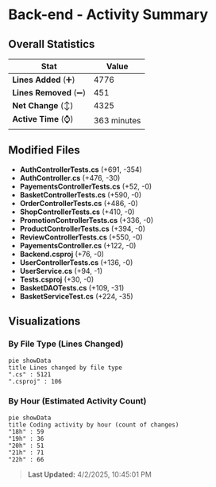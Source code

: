 # Back-end - Activity Summary 

## Overall Statistics

| Stat                   | Value                                                             |
| ---------------------- | ----------------------------------------------------------------- |
| **Lines Added** (➕)   | 4776                                          |
| **Lines Removed** (➖) | 451                                        |
| **Net Change** (↕)    | 4325                |
| **Active Time** (⌚)   | 363 minutes |


## Modified Files
- **AuthControllerTests.cs** (+691, -354)
- **AuthController.cs** (+476, -30)
- **PayementsControllerTests.cs** (+52, -0)
- **BasketControllerTests.cs** (+590, -0)
- **OrderControllerTests.cs** (+486, -0)
- **ShopControllerTests.cs** (+410, -0)
- **PromotionControllerTests.cs** (+336, -0)
- **ProductControllerTests.cs** (+394, -0)
- **ReviewControllerTests.cs** (+550, -0)
- **PayementsController.cs** (+122, -0)
- **Backend.csproj** (+76, -0)
- **UserControllerTests.cs** (+136, -0)
- **UserService.cs** (+94, -1)
- **Tests.csproj** (+30, -0)
- **BasketDAOTests.cs** (+109, -31)
- **BasketServiceTest.cs** (+224, -35)

## Visualizations

### By File Type (Lines Changed)

```mermaid
pie showData
title Lines changed by file type
".cs" : 5121
".csproj" : 106
```

### By Hour (Estimated Activity Count)

```mermaid
pie showData
title Coding activity by hour (count of changes)
"18h" : 59
"19h" : 36
"20h" : 51
"21h" : 71
"22h" : 66
```


> **Last Updated:** 4/2/2025, 10:45:01 PM